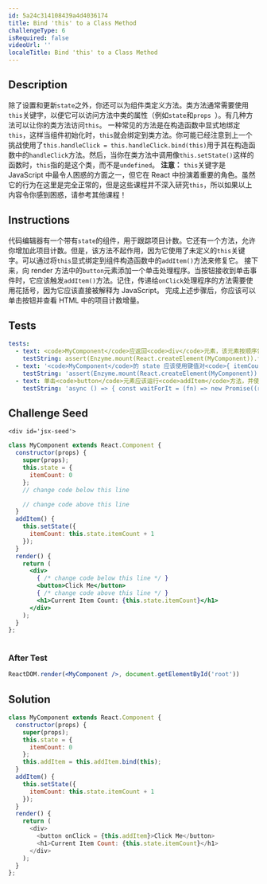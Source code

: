 ```yaml
---
id: 5a24c314108439a4d4036174
title: Bind 'this' to a Class Method
challengeType: 6
isRequired: false
videoUrl: ''
localeTitle: Bind 'this' to a Class Method
---
```


## Description
<section id='description'>
除了设置和更新<code>state</code>之外，你还可以为组件类定义方法。类方法通常需要使用<code>this</code>关键字，以便它可以访问方法中类的属性（例如<code>state</code>和<code>props </code>）。有几种方法可以让你的类方法访问<code>this</code>。
一种常见的方法是在构造函数中显式地绑定<code>this</code>，这样当组件初始化时，<code>this</code>就会绑定到类方法。你可能已经注意到上一个挑战使用了<code>this.handleClick = this.handleClick.bind(this)</code>用于其在构造函数中的<code>handleClick</code>方法。然后，当你在类方法中调用像<code>this.setState()</code>这样的函数时，<code>this</code>指的是这个类，而不是<code>undefined</code>。
<strong>注意：</strong>&nbsp;<code>this</code>关键字是 JavaScript 中最令人困惑的方面之一，但它在 React 中扮演着重要的角色。虽然它的行为在这里是完全正常的，但是这些课程并不深入研究<code>this</code>，所以如果以上内容令你感到困惑，请参考其他课程！
</section>

## Instructions
<section id='instructions'>
代码编辑器有一个带有<code>state</code>的组件，用于跟踪项目计数。它还有一个方法，允许你增加此项目计数。但是，该方法不起作用，因为它使用了未定义的<code>this</code>关键字。可以通过将<code>this</code>显式绑定到组件构造函数中的<code>addItem()</code>方法来修复它。
接下来，向 render 方法中的<code>button</code>元素添加一个单击处理程序。当按钮接收到单击事件时，它应该触发<code>addItem()</code>方法。记住，传递给<code>onClick</code>处理程序的方法需要使用花括号，因为它应该直接被解释为 JavaScript。
完成上述步骤后，你应该可以单击按钮并查看 HTML 中的项目计数增量。
</section>

## Tests
<section id='tests'>

```yml
tests:
  - text: <code>MyComponent</code>应返回<code>div</code>元素，该元素按顺序包含两个元素，一个按钮和一个<code>h1</code>元素。
    testString: assert(Enzyme.mount(React.createElement(MyComponent)).find('div').length === 1 && Enzyme.mount(React.createElement(MyComponent)).find('div').childAt(0).type() === 'button' && Enzyme.mount(React.createElement(MyComponent)).find('div').childAt(1).type() === 'h1', '<code>MyComponent</code>应返回<code>div</code>元素，该元素按顺序包含两个元素，一个按钮和一个<code>h1</code>元素。');
  - text: '<code>MyComponent</code>的 state 应该使用键值对<code>{ itemCount: 0 }</code>进行初始化。'
    testString: 'assert(Enzyme.mount(React.createElement(MyComponent)).state("itemCount") === 0, "<code>MyComponent</code>的 state 应该使用键值对<code>{ itemCount: 0 }</code>进行初始化。");'
  - text: 单击<code>button</code>元素应该运行<code>addItem</code>方法，并使 state<code>itemCount</code>的计数增加<code>1</code>。
    testString: 'async () => { const waitForIt = (fn) => new Promise((resolve, reject) => setTimeout(() => resolve(fn()), 250)); const mockedComponent = Enzyme.mount(React.createElement(MyComponent)); const first = () => { mockedComponent.setState({ itemCount: 0 }); return waitForIt(() => mockedComponent.state("itemCount")); }; const second = () => { mockedComponent.find("button").simulate("click"); return waitForIt(() => mockedComponent.state("itemCount")); }; const firstValue = await first(); const secondValue = await second(); assert(firstValue === 0 && secondValue === 1, "单击<code>button</code>元素应该运行<code>addItem</code>方法，并使 state<code>itemCount</code>的计数增加<code>1</code>。"); };'

```

</section>

## Challenge Seed
<section id='challengeSeed'>






    <div id='jsx-seed'>
    
```jsx
class MyComponent extends React.Component {
  constructor(props) {
    super(props);
    this.state = {
      itemCount: 0
    };
    // change code below this line

    // change code above this line
  }
  addItem() {
    this.setState({
      itemCount: this.state.itemCount + 1
    });
  }
  render() {
    return (
      <div>
        { /* change code below this line */ }
        <button>Click Me</button>
        { /* change code above this line */ }
        <h1>Current Item Count: {this.state.itemCount}</h1>
      </div>
    );
  }
};
    
```
</div>


### After Test
<div id='jsx-teardown'>

```jsx
ReactDOM.render(<MyComponent />, document.getElementById('root'))

```

</div>



</section>

## Solution
<section id='solution'>

```js
class MyComponent extends React.Component {
  constructor(props) {
    super(props);
    this.state = {
      itemCount: 0
    };
    this.addItem = this.addItem.bind(this);
  }
  addItem() {
    this.setState({
      itemCount: this.state.itemCount + 1
    });
  }
  render() {
    return (
      <div>
        <button onClick = {this.addItem}>Click Me</button>
        <h1>Current Item Count: {this.state.itemCount}</h1>
      </div>
    );
  }
};
```

</section>
              
